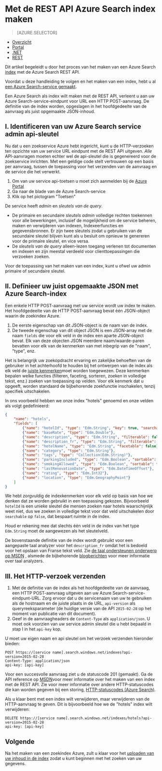 <properties
    pageTitle="Met de REST API Azure Search index maken | Microsoft Azure | De zoekservice hosted cloud"
    description="Een index maken in code met behulp van Azure Search HTTP REST API."
    services="search"
    documentationCenter=""
    authors="ashmaka"
    manager="jhubbard"
    editor=""
    tags="azure-portal"/>

<tags
    ms.service="search"
    ms.devlang="rest-api"
    ms.workload="search"
    ms.topic="get-started-article"
    ms.tgt_pltfrm="na"
    ms.date="08/29/2016"
    ms.author="ashmaka"/>

# <a name="create-an-azure-search-index-using-the-rest-api"></a>Met de REST API Azure Search index maken
> [AZURE.SELECTOR]
- [Overzicht](search-what-is-an-index.md)
- [Portal](search-create-index-portal.md)
- [.NET](search-create-index-dotnet.md)
- [REST](search-create-index-rest-api.md)


Dit artikel begeleidt u door het proces van het maken van een Azure Search [index](https://msdn.microsoft.com/library/azure/dn798941.aspx) met de Azure Search REST API.

Voordat u deze handleiding te volgen en het maken van een index, hebt u al [een Azure Search-service gemaakt](search-create-service-portal.md).

Een Azure Search als index wilt maken met de REST API, verleent u aan uw Azure Search-service-eindpunt voor URL een HTTP POST-aanvraag. De definitie van de index worden, opgeslagen in het hoofdgedeelte van de aanvraag als juist opgemaakte JSON-inhoud.


## <a name="i-identify-your-azure-search-services-admin-api-key"></a>I. Identificeren van uw Azure Search service admin api-sleutel
Nu dat u een zoekservice Azure hebt ingericht, kunt u de HTTP-verzoeken ten opzichte van uw service URL eindpunt met de REST API uitgeven. *Alle* API-aanvragen moeten echter wel de api-sleutel die is gegenereerd voor de zoekservice inrichten. Met een geldige code stelt vertrouwen op een basis per aanvraag, tussen de toepassing voor het verzenden van de aanvraag en de service die het verwerkt.

1. Om van uw service api-toetsen u moet zich aanmelden bij de [Azure Portal](https://portal.azure.com/)
2. Ga naar de blade van de Azure Search-service
3. Klik op het pictogram "Toetsen"

De service heeft *admin* en *sleutels van de query*.

 - De primaire en secundaire *sleutels admin* volledige rechten toekennen voor alle bewerkingen, inclusief de mogelijkheid om de service beheren, maken en verwijderen van indexen, Indexeerfuncties en gegevensbronnen. Er zijn twee sleutels zodat u gebruiken van de secundaire sleutel blijven kunt als u besluit om opnieuw te genereren voor de primaire sleutel, en vice versa.
 - De *sleutels van de query* alleen-lezen toegang verlenen tot documenten en indexen en zijn meestal verdeeld voor clienttoepassingen die verzoeken zoeken.

Voor de toepassing van het maken van een index, kunt u ofwel uw admin primaire of secundaire sleutel.

## <a name="ii-define-your-azure-search-index-using-well-formed-json"></a>II. Definieer uw juist opgemaakte JSON met Azure Search-index
Een enkele HTTP POST-aanvraag met uw service wordt uw index te maken. Het hoofdgedeelte van de HTTP POST-aanvraag bevat één JSON-object waarin de zoekindex Azure.

1. De eerste eigenschap van dit JSON-object is de naam van de index.
2. De tweede eigenschap van dit object JSON is een JSON-array met de naam `fields` die voor elk veld in de index een aparte JSON-object bevat. Elk van deze objecten JSON meerdere naam/waarde-paren bevatten voor elk van de kenmerken van met inbegrip van de "naam", "type", enz.

Het is belangrijk uw zoekopdracht ervaring en zakelijke behoeften van de gebruiker in het achterhoofd te houden bij het ontwerpen van de index als elk veld de [juiste kenmerken](https://msdn.microsoft.com/library/azure/dn798941.aspx)moet worden toegewezen. Deze kenmerken bepalen welke functies (filteren, faceting, sorteren, zoeken in volledige tekst, enz.) zoeken van toepassing op velden. Voor elk kenmerk dat u opgeeft, worden standaard de bijbehorende zoekfunctie inschakelen, tenzij specifiek uitschakelen.

In ons voorbeeld hebben we onze index "hotels" genoemd en onze velden als volgt gedefinieerd:

```JSON
{
    "name": "hotels",  
    "fields": [
        {"name": "hotelId", "type": "Edm.String", "key": true, "searchable": false, "sortable": false, "facetable": false},
        {"name": "baseRate", "type": "Edm.Double"},
        {"name": "description", "type": "Edm.String", "filterable": false, "sortable": false, "facetable": false},
        {"name": "description_fr", "type": "Edm.String", "filterable": false, "sortable": false, "facetable": false, "analyzer": "fr.lucene"},
        {"name": "hotelName", "type": "Edm.String", "facetable": false},
        {"name": "category", "type": "Edm.String"},
        {"name": "tags", "type": "Collection(Edm.String)"},
        {"name": "parkingIncluded", "type": "Edm.Boolean", "sortable": false},
        {"name": "smokingAllowed", "type": "Edm.Boolean", "sortable": false},
        {"name": "lastRenovationDate", "type": "Edm.DateTimeOffset"},
        {"name": "rating", "type": "Edm.Int32"},
        {"name": "location", "type": "Edm.GeographyPoint"}
    ]
}
```

We hebt zorgvuldig de indexkenmerken voor elk veld op basis van hoe we denken dat ze worden gebruikt in een toepassing gekozen. Bijvoorbeeld `hotelId` is een unieke sleutel die mensen zoeken naar hotels waarschijnlijk weet niet, dus we zoeken in volledige tekst voor dat veld uitschakelen door `searchable` op `false`, dat bespaart ruimte in de index.

Houd er rekening mee dat slechts één veld in de index van het type `Edm.String` moet de aangewezen als het sleutelveld.

De bovenstaande definitie van de index wordt gebruikt voor een aangepaste taal analyzer voor het `description_fr` omdat het is bedoeld voor het opslaan van Franse tekst veld. Zie [de taal ondersteunen onderwerp op MSDN](https://msdn.microsoft.com/library/azure/dn879793.aspx) , alsmede de bijbehorende [blogberichten](https://azure.microsoft.com/blog/language-support-in-azure-search/) voor meer informatie over taal analyzers.

## <a name="iii-issue-the-http-request"></a>III. Het HTTP-verzoek verzenden
1. Met de definitie van de index als het hoofdgedeelte van de aanvraag, een HTTP POST-aanvraag uitgeven aan uw Azure Search-service-eindpunt-URL. Zorg ervoor dat u de servicenaam van uw te gebruiken als de hostnaam en de juiste plaats in de URL, `api-version` als queryreeksparameter (de huidige versie van de API `2015-02-28` op het moment van publicatie van dit document).
2. Geef in de aanvraagheaders de `Content-Type` als `application/json`. U moet ook voorzien van uw service admin sleutel die u hebt bepaald in stap I in het `api-key` kop.


U moet uw eigen naam en api sleutel om het verzoek verzenden hieronder bieden:


    POST https://[service name].search.windows.net/indexes?api-version=2015-02-28
    Content-Type: application/json
    api-key: [api-key]


Voor een succesvolle aanvraag ziet u de statuscode 201 (gemaakt). Ga de API reference op [MSDN](https://msdn.microsoft.com/library/azure/dn798941.aspx)voor meer informatie over het maken van een index met de REST API. Zie voor meer informatie over andere HTTP-statuscodes die kan worden gegeven bij een storing, [HTTP-statuscodes (Azure Search)](https://msdn.microsoft.com/library/azure/dn798925.aspx).

Als u klaar bent met een index wilt verwijderen, maar verwijderen van de HTTP-aanvraag te geven. Dit is bijvoorbeeld hoe we de "hotels" index wilt verwijderen:

    DELETE https://[service name].search.windows.net/indexes/hotels?api-version=2015-02-28
    api-key: [api-key]


## <a name="next"></a>Volgende
Na het maken van een zoekindex Azure, zult u klaar voor het [uploaden van uw inhoud in de index](search-what-is-data-import.md) zodat u kunt beginnen met het zoeken van uw gegevens.
